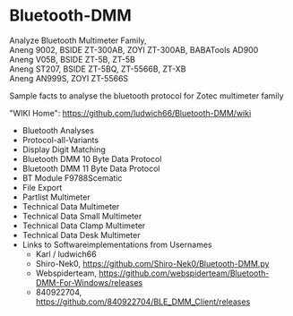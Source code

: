 # Bluetooth-DMM
Analyze Bluetooth Multimeter Family,<br>
Aneng 9002,   BSIDE ZT-300AB, ZOYI ZT-300AB, BABATools AD900<br>
Aneng V05B,   BSIDE ZT-5B, ZT-5B<br>
Aneng ST207,  BSIDE ZT-5BQ, ZT-5566B, ZT-XB<br>
Aneng AN999S, ZOYI ZT-5566S<br>


Sample facts to analyse the bluetooth protocol for Zotec multimeter family<br>

"WIKI Home": https://github.com/ludwich66/Bluetooth-DMM/wiki<br>
- Bluetooth Analyses<br>
- Protocol-all-Variants<br>
- Display Digit Matching
-   Bluetooth DMM 10 Byte Data Protocol<br>
-   Bluetooth DMM 11 Byte Data Protocol<br>
- BT Module F9788Scematic<br>
- File Export<br>
- Partlist Multimeter<br>
- Technical Data Multimeter<br>
- Technical Data Small Multimeter<br>
- Technical Data Clamp Multimeter<br>
- Technical Data Desk Multimeter<br>
- Links to Softwareimplementations from Usernames 
  * Karl / ludwich66
  * Shiro-Nek0, https://github.com/Shiro-Nek0/Bluetooth-DMM.py
  * Webspiderteam, https://github.com/webspiderteam/Bluetooth-DMM-For-Windows/releases
  * 840922704, https://github.com/840922704/BLE_DMM_Client/releases

